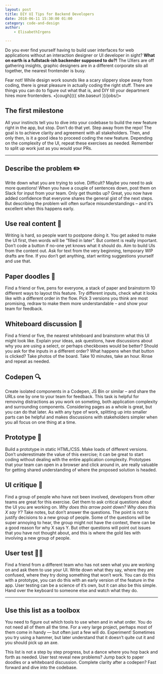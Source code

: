 ```yaml
---
layout: post
title: DIY UI Tips for Backend Developers
date: 2018-06-11 15:30:00 01:00
category: code-and-design
author:
    - ElisabethIrgens

---
```


Do you ever find yourself having to build user interfaces for web applications without an interaction designer or UI developer in sight? **What on earth is a fullstack-ish backender supposed to do?!** The UXers are off gathering insights, graphic designers are in a different corporate silo all together, the nearest frontender is busy.

Fear not! While design work sounds like a scary slippery slope away from coding, there is great pleasure in actually coding the right stuff. There are things you can do to figure out what that is, and DIY till your department hires more frontenders. &#1645;[cough]({{ site.baseurl }}/jobs/)&#1645;

## The first milestone

All your instincts tell you to dive into your codebase to build the new feature right in the app, but stop. Don’t do that yet. Step away from the repo! The goal is to achieve clarity and agreement with all stakeholders. Then, and only then, is it a good idea to proceed coding the new feature. Depending on the complexity of the UI, repeat these exercises as needed. Remember to split up work just as you would your PRs.

---

## Describe the problem ✏️

Write down what you are trying to solve. Difficult? Maybe you need to ask more questions! When you have a couple of sentences down, post them on Slack for input from your team. Only get thumbs up? Great, you now have added confidence that everyone shares the general gist of the next steps. But describing the problem will often surface misunderstandings – and it’s excellent when this happens early.

## Use real content 🚨

Writing is hard, so people want to postpone doing it. You get asked to make the UI first, then words will be ”filled in later”. But content is really important. Don’t code a button if no-one yet knows what it should do. Aim to build UIs from the content out. Ask for text from the very beginning, temporary WIP drafts are fine. If you don’t get anything, start writing suggestions yourself and use that.

## Paper doodles 💭

Find a friend or five, pens for everyone, a stack of paper and brainstorm 10 different ways to layout this feature. Try different inputs, check what it looks like with a different order in the flow. Pick 3 versions you think are most promising, redraw to make them more understandable – and show your team for feedback.

## Whiteboard discussion 💬

Find a friend or five, the nearest whiteboard and brainstorm what this UI might look like. Explain your ideas, ask questions, have discussions about why you are using a select, or perhaps checkboxes would be better? Should you ask for the inputs in a different order? What happens when that button is clicked? Take photos of the board.  Take 10 minutes, take an hour. Rinse and repeat as needed.

## Codepen 🔍

Create isolated components in a Codepen, JS Bin or similar – and share the URLs one by one to your team for feedback. This task is helpful for removing distractions as you work on someting, both application complexity and surrounding components. Considering pages as a whole is great, but you can do that later. As with any type of work, splitting up into smaller parts can be helpful and makes discussions with stakeholders simpler when you all focus on one thing at a time.

## Prototype 🔨

Build a prototype in static HTML/CSS. Make loads of different versions. Don’t underestimate the value of this exercise; it can be great to start coding without dealing with the entire application complexity. Prototypes that your team can open in a browser and click around in, are really valuable for getting shared understanding of where the proposed solution is headed.

## UI critique 🤔

Find a group of people who have not been involved, developers from other teams are great for this exercise. Get them to ask critical questions about the UI you are working on. _Why does this arrow point down? Why does this X say Y?_ Take notes, but don’t answer the questions. The point is not to justify decisions to a new group of people. Some of the questions will be super annoying to hear, the group might not have the context, there can be a good reason for why X says Y. But other questions will point out issues that you have not thought about, and this is where the gold lies with involving a new group of people.

## User test 👩‍💻

Find a friend from a different team who has not seen what you are working on and ask them to use your UI. Write down what they say, where they are confused, where they try doing something that won’t work. You can do this with a prototype, you can do this with an early version of the feature in the app. User testing can be a science of it’s own, but it can also be this simple. Hand over the keyboard to someone else and watch what they do.

---

## Use this list as a toolbox

You need to figure out which tools to use when and in what order. You do not need all of them all the time. For a very large project, perhaps most of them come in handy — but often just a few will do. Experiment! Sometimes you try using a hammer, but later understand that it doesn’t quite cut it and you should pick up an axe.

This list is not a step by step progress, but a dance where you hop back and forth as needed. User test reveal new problems? Jump back to paper doodles or a whiteboard discussion. Complete clarity after a codepen? Fast forward and dive into the codebase.
